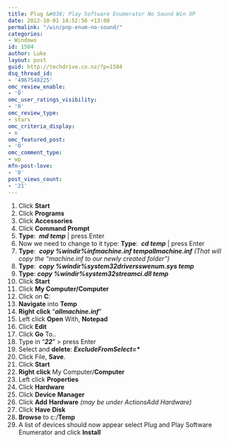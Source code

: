```yaml
---
title: Plug &#038; Play Software Enumerator No Sound Win XP
date: 2012-10-01 14:52:56 +13:00
permalink: "/win/pnp-enum-no-sound/"
categories:
- Windows
id: 1504
author: Luke
layout: post
guid: http://techdrive.co.nz/?p=1504
dsq_thread_id:
- '4967548225'
omc_review_enable:
- '0'
omc_user_ratings_visibility:
- '0'
omc_review_type:
- stars
omc_criteria_display:
- n
omc_featured_post:
- '0'
omc_comment_type:
- wp
mfn-post-love:
- '0'
post_views_count:
- '21'
---
```


<ol start="1">
  <li>
    Click <strong>Start</strong>
  </li>
  <li>
    Click <strong>Programs</strong>
  </li>
  <li>
    Click <strong>Accessories</strong>
  </li>
  <li>
    Click <strong>Command Prompt</strong>
  </li>
  <li>
    <strong>Type</strong>:  <strong><em>md temp</em></strong> | press Enter
  </li>
  <li>
    Now we need to change to it type: <strong>Type</strong>:  <strong><em>cd temp</em></strong> | press Enter
  </li>
  <li>
    <strong>Type</strong>:  <strong><em>copy %windir%infmachine.inf tempallmachine.inf</em></strong> <em>(That will copy the “machine.inf to our newly created folder”)</em>
  </li>
  <li>
    <strong>Type</strong>:  <strong><em>copy %windir%system32driversswenum.sys temp</em></strong>
  </li>
  <li>
    <strong>Type</strong>: <strong><em>copy %windir%system32streamci.dll temp</em></strong>
  </li>
  <li>
    Click <strong>Start</strong>
  </li>
  <li>
    Click <strong>My Computer/Computer</strong>
  </li>
  <li>
    Click on <strong>C</strong>:
  </li>
  <li>
    <strong>Navigate</strong> into <strong>Temp</strong>
  </li>
  <li>
    <strong>Right</strong> <strong>click</strong> “<strong><em>allmachine.inf</em></strong>”
  </li>
  <li>
    Left click <strong>Open</strong> With, <strong>Notepad</strong>
  </li>
  <li>
    Click <strong>Edit</strong>
  </li>
  <li>
    Click <strong>Go</strong> To..
  </li>
  <li>
    Type in “<strong><em>22</em></strong>” > press Enter
  </li>
  <li>
    Select and <strong>delete</strong>: <strong><em>ExcludeFromSelect=*</em></strong>
  </li>
  <li>
    Click File, <strong>Save</strong>.
  </li>
  <li>
    Click <strong>Start</strong>
  </li>
  <li>
    <strong>Right</strong> <strong>click</strong> My Computer/<strong>Computer</strong>
  </li>
  <li>
    Left click <strong>Properties</strong>
  </li>
  <li>
    Click <strong>Hardware</strong>
  </li>
  <li>
    Click <strong>Device</strong> <strong>Manager</strong>
  </li>
  <li>
    Click <strong>Add</strong> <strong>Hardware</strong> <em>(may be under ActionsAdd Hardware)</em>
  </li>
  <li>
    Click <strong>Have</strong> <strong>Disk</strong>
  </li>
  <li>
    <strong>Browse</strong> to c:/<strong>Temp</strong>
  </li>
  <li>
    A list of devices should now appear select Plug and Play Software Enumerator and click <strong>Install</strong>
  </li>
</ol>